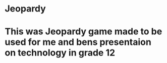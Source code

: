 # Jeopardy
# This was Jeopardy game made to be used for me and bens presentaion on technology in grade 12
